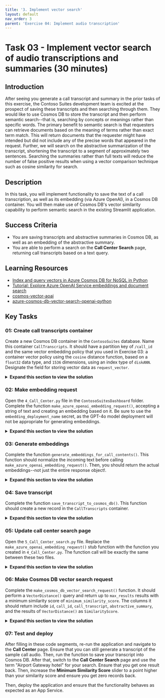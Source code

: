 ```yaml
---
title: '3. Implement vector search'
layout: default
nav_order: 3
parent: 'Exercise 04: Implement audio transcription'
---
```


# Task 03 - Implement vector search of audio transcriptions and summaries (30 minutes)

## Introduction

After seeing you generate a call transcript and summary in the prior tasks of this exercise, the Contoso Suites development team is excited at the prospect of saving these transcripts and then searching through them. They would like to use Cosmos DB to store the transcript and then perform semantic search--that is, searching by concepts or meanings rather than specific words. The primary benefit to semantic search is that requesters can retrieve documents based on the meaning of terms rather than exact term match. This will return documents that the requester might have intended but did not include any of the precise words that appeared in the request. Further, we will search on the abstractive summarization of the transcript, shortening the transcript to a segment of approximately two sentences. Searching the summaries rather than full texts will reduce the number of false positive results when using a vector comparison technique such as cosine similarity for search.

## Description

In this task, you will implement functionality to save the text of a call transcription, as well as its embedding (via Azure OpenAI), in a Cosmos DB container. You will then make use of Cosmos DB's vector similarity capability to perform semantic search in the existing Streamlit application.

## Success Criteria

- You are saving transcripts and abstractive summaries in Cosmos DB, as well as an embedding of the abstractive summary.
- You are able to perform a search on the **Call Center Search** page, returning call transcripts based on a text query.

## Learning Resources

- [Index and query vectors in Azure Cosmos DB for NoSQL in Python](https://learn.microsoft.com/azure/cosmos-db/nosql/how-to-python-vector-index-query)
- [Tutorial: Explore Azure OpenAI Service embeddings and document search](https://learn.microsoft.com/azure/ai-services/openai/tutorials/embeddings?tabs=python-new%2Ccommand-line&pivots=programming-language-python)
- [cosmos-vector-aoai](https://github.com/madebygps/cosmos-vector-aoai/tree/main)
- [azure-cosmos-db-vector-search-openai-python](https://github.com/cjoakim/azure-cosmos-db-vector-search-openai-python/tree/main)

## Key Tasks

### 01: Create call transcripts container

Create a new Cosmos DB container in the `ContosoSuites` database. Name this container `CallTranscripts`. It should have a partition key of `/call_id` and the same vector embedding policy that you used in Exercise 03: a container vector policy using the `cosine` distance function, based on a `float32` data type, and `1536` dimensions, using an index type of `diskANN`. Designate the field for storing vector data as `request_vector`.

<details markdown="block">
<summary><strong>Expand this section to view the solution</strong></summary>

Container vector policies and vector indexing policies must be defined at the time of container creation. In order to create a container, perform the following steps:

1. In the [Azure portal](https://portal.azure.com), navigate to your Cosmos DB resource.
2. Select **Data Explorer** in the left-hand menu.
3. On the **Data Explorer** page, select **New Container**
4. In the **New Container** dialog:
    1. Select **Use existing** under **Database id** and select the **ContosoSuites** database from the dropdown list.
    2. Enter `CallTranscripts` into the **Container id** box.
    3. Enter `/call_id` into the **Partition key** box.
    4. Expand the **Container Vectory Policy** section of the dialog, select **Add vector embedding**, and then enter the following values into the  specified fields:
       - Path: Enter **"/request_vector"**.
       - Data type: Select **float32**.
       - Distance function: Select **cosine**.
       - Dimensions: Enter **1536**. This is based on the number of dimensions generated by the `ada-text-embedding-002` model in Azure OpenAI.
       - Index type: Select **diskANN**. Given the number of dimensions being specified, 1536, the `flat` index type will not work, as it only  supports a maximum of 505 dimensions for vectors. The `quantizedFlat` index could also be used here. `diskANN` is a more efficient index type,  but given the amount of data we are working with in this lab, you likely will not notice any difference in performance.
    5. Select **OK** to create the container.

</details>

### 02: Make embedding request

Open the `4_Call_Center.py` file in the `ContosoSuitesDashboard` folder. Complete the function `make_azure_openai_embedding_request()`, accepting a string of text and creating an embedding based on it. Be sure to use the `embedding_deployment_name` secret, as the GPT-4o model deployment will not be appropriate for generating embeddings.

<details markdown="block">
<summary><strong>Expand this section to view the solution</strong></summary>

The completed version of the `make_azure_openai_embedding_request()` function is as follows:

```python
def make_azure_openai_embedding_request(text):
    """Create and return a new embedding request. Key assumptions:
    - Azure OpenAI endpoint, key, and deployment name stored in Streamlit secrets."""

    token_provider = get_bearer_token_provider(
        DefaultAzureCredential(), "https://cognitiveservices.azure.com/.default"
    )
    aoai_endpoint = st.secrets["aoai"]["endpoint"]
    aoai_embedding_deployment_name = st.secrets["aoai"]["embedding_deployment_name"]

    client = openai.AzureOpenAI(
        azure_ad_token_provider=token_provider,
        api_version="2024-06-01",
        azure_endpoint = aoai_endpoint
    )
    # Create and return a new embedding request
    return client.embeddings.create(
        model=aoai_embedding_deployment_name,
        input=text
    )
```

</details>

### 03: Generate embeddings

Complete the function `generate_embeddings_for_call_contents()`. This function should normalize the incoming text before calling `make_azure_openai_embedding_request()`. Then, you should return the actual embeddings--not just the entire response object!.

<details markdown="block">
<summary><strong>Expand this section to view the solution</strong></summary>

The completed version of the `generate_embeddings_for_call_contents()` function is as follows:

```python
def generate_embeddings_for_call_contents(call_contents):
    """Generate embeddings for call contents. Key assumptions:
    - Call contents is a single string.
    - Azure OpenAI endpoint, key, and deployment name stored in Streamlit secrets."""

    # Normalize the text for tokenization
    normalized_content = normalize_text(call_contents)

    # Call make_azure_openai_embedding_request() with the normalized content
    response = make_azure_openai_embedding_request(normalized_content)

    return response.data[0].embedding
```

</details>

### 04: Save transcript

Complete the function `save_transcript_to_cosmos_db()`. This function should create a new record in the `CallTranscripts` container.

<details markdown="block">
<summary><strong>Expand this section to view the solution</strong></summary>

The completed version of the `save_transcript_to_cosmos_db()` function is as follows:

```python
def save_transcript_to_cosmos_db(transcript_item):
    """Save embeddings to Cosmos DB vector store. Key assumptions:
    - transcript_item is a JSON object containing call_id (int), 
        call_transcript (string), and request_vector (list).
    - Cosmos DB endpoint, key, and database name stored in Streamlit secrets."""

    cosmos_endpoint = st.secrets["cosmos"]["endpoint"]
    cosmos_key = st.secrets["cosmos"]["key"]
    cosmos_database_name = st.secrets["cosmos"]["database_name"]
    cosmos_container_name = "CallTranscripts"

    # Create a CosmosClient
    client = CosmosClient(url=cosmos_endpoint, credential=cosmos_key)
    # Load the Cosmos database and container
    database = client.get_database_client(cosmos_database_name)
    container = database.get_container_client(cosmos_container_name)

    # Insert the call transcript
    container.create_item(body=transcript_item)
```

</details>

### 05: Update call center search page

Open the `5_Call_Center_search.py` file. Replace the `make_azure_openai_embedding_request()` stub function with the function you created in `4_Call_Center.py`. The function call will be exactly the same between these two files.

<details markdown="block">
<summary><strong>Expand this section to view the solution</strong></summary>

The completed version of the `make_azure_openai_embedding_request()` function is as follows:

```python
def make_azure_openai_embedding_request(text):
    """Create and return a new embedding request. Key assumptions:
    - Azure OpenAI endpoint, key, and deployment name stored in Streamlit secrets."""

    token_provider = get_bearer_token_provider(
        DefaultAzureCredential(), "https://cognitiveservices.azure.com/.default"
    )
    aoai_endpoint = st.secrets["aoai"]["endpoint"]
    aoai_embedding_deployment_name = st.secrets["aoai"]["embedding_deployment_name"]

    client = openai.AzureOpenAI(
        azure_ad_token_provider=token_provider,
        api_version="2024-06-01",
        azure_endpoint = aoai_endpoint
    )
    # Create and return a new embedding request
    return client.embeddings.create(
        model=aoai_embedding_deployment_name,
        input=text
    )
```

</details>

### 06: Make Cosmos DB vector search request

Complete the `make_cosmos_db_vector_search_request()` function. It should perform a `VectorDistance()` query and return up to `max_results` results with a minimum similarity score of `minimum_similarity_score`. The columns it should return include `id`, `call_id`, `call_transcript`, `abstractive_summary`, and the results of `VectorDistance()` as `SimilarityScore`.

<details markdown="block">
<summary><strong>Expand this section to view the solution</strong></summary>

The completed version of the `make_cosmos_db_vector_search_request()` function is as follows:

```python
def make_cosmos_db_vector_search_request(query_embedding, max_results=5,minimum_similarity_score=0.5):
    """Create and return a new vector search request. Key assumptions:
    - Query embedding is a list of floats based on a search string.
    - Cosmos DB endpoint, key, and database name stored in Streamlit secrets."""

    cosmos_endpoint = st.secrets["cosmos"]["endpoint"]
    cosmos_key = st.secrets["cosmos"]["key"]
    cosmos_database_name = st.secrets["cosmos"]["database_name"]
    cosmos_container_name = "CallTranscripts"

    # Create a CosmosClient
    client = CosmosClient(url=cosmos_endpoint, credential=cosmos_key)
    # Load the Cosmos database and container
    database = client.get_database_client(cosmos_database_name)
    container = database.get_container_client(cosmos_container_name)

    results = container.query_items(
        query=f"""
            SELECT TOP {max_results}
                c.id,
                c.call_id,
                c.call_transcript,
                c.abstractive_summary,
                VectorDistance(c.request_vector, @request_vector) AS SimilarityScore
            FROM c
            WHERE
                VectorDistance(c.request_vector, @request_vector) > {minimum_similarity_score}
            ORDER BY
                VectorDistance(c.request_vector, @request_vector)
            """,
        parameters=[
            {"name": "@request_vector", "value": query_embedding}
        ],
        enable_cross_partition_query=True
    )

    # Create and return a new vector search request
    return results
```

</details>

### 07: Test and deploy

After filling in these code segments, re-run the application and navigate to the **Call Center** page. Ensure that you can still generate a transcript of the sample call audio. Then, run the function to save your transcript into Cosmos DB. After that, switch to the **Call Center Search** page and use the term "Airport Gateway hotel" for your search. Ensure that you get one result back. Then, increase the **Minimum Similarity Score** slider to a point higher than your similarity score and ensure you get zero records back.

Then, deploy the application and ensure that the functionality behaves as expected as an App Service.